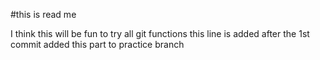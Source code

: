 #this is read me

I think this will be fun to try all git functions
this line is added after the 1st commit
added this part to practice branch
